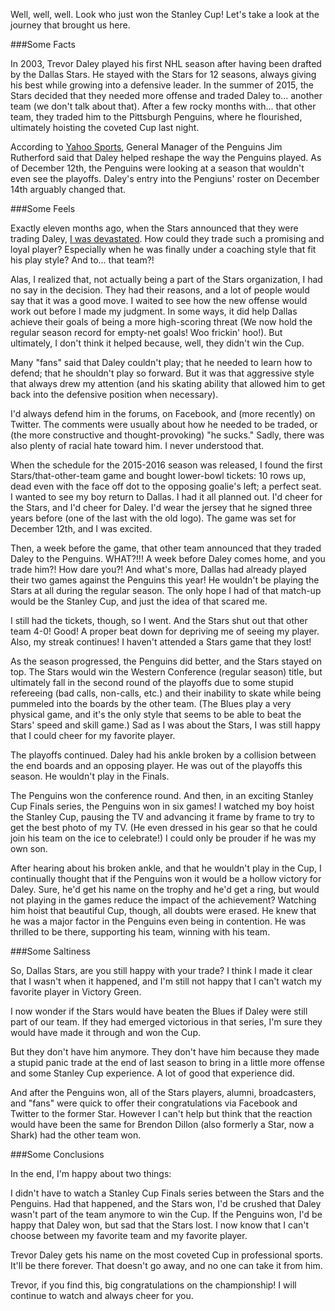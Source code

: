 Well, well, well.  Look who just won the Stanley Cup!  Let's take a look at the journey that brought us here.

###Some Facts

In 2003, Trevor Daley played his first NHL season after having been drafted by the Dallas Stars.  He stayed with the Stars for 12 seasons, always giving his best while growing into a defensive leader.  In the summer of 2015, the Stars decided that they needed more offense and traded Daley to... another team (we don't talk about that).  After a few rocky months with... that other team, they traded him to the Pittsburgh Penguins, where he flourished, ultimately hoisting the coveted Cup last night.

According to [Yahoo Sports](http://sports.yahoo.com/news/mom-battling-cancer-daley-gets-cup-first-crosby-041216471--nhl.html), General Manager of the Penguins Jim Rutherford said that Daley helped reshape the way the Penguins played.  As of December 12th, the Penguins were looking at a season that wouldn't even see the playoffs.  Daley's entry into the Pengiuns' roster on December 14th arguably changed that.

###Some Feels

Exactly eleven months ago, when the Stars announced that they were trading Daley, [I was devastated](https://codingforsmarties.wordpress.com/2015/07/13/goodbye-daley-you-will-be-missed/).  How could they trade such a promising and loyal player?  Especially when he was finally under a coaching style that fit his play style?  And to... that team?!

Alas, I realized that, not actually being a part of the Stars organization, I had no say in the decision.  They had their reasons, and a lot of people would say that it was a good move.  I waited to see how the new offense would work out before I made my judgment.  In some ways, it did help Dallas achieve their goals of being a more high-scoring threat (We now hold the regular season record for empty-net goals!  Woo frickin' hoo!).  But ultimately, I don't think it helped because, well, they didn't win the Cup.

Many "fans" said that Daley couldn't play; that he needed to learn how to defend; that he shouldn't play so forward.  But it was that aggressive style that always drew my attention (and his skating ability that allowed him to get back into the defensive position when necessary).

I'd always defend him in the forums, on Facebook, and (more recently) on Twitter.  The comments were usually about how he needed to be traded, or (the more constructive and thought-provoking) "he sucks."  Sadly, there was also plenty of racial hate toward him.  I never understood that.

When the schedule for the 2015-2016 season was released, I found the first Stars/that-other-team game and bought lower-bowl tickets: 10 rows up, dead even with the face off dot to the opposing goalie's left; a perfect seat.  I wanted to see my boy return to Dallas.  I had it all planned out.  I'd cheer for the Stars, and I'd cheer for Daley.  I'd wear the jersey that he signed three years before (one of the last with the old logo).  The game was set for December 12th, and I was excited.

Then, a week before the game, that other team announced that they traded Daley to the Penguins.  WHAT?!!!  A week before Daley comes home, and you trade him?!  How dare you?!  And what's more, Dallas had already played their two games against the Penguins this year!  He wouldn't be playing the Stars at all during the regular season.  The only hope I had of that match-up would be the Stanley Cup, and just the idea of that scared me.

I still had the tickets, though, so I went.  And the Stars shut out that other team 4-0!  Good!  A proper beat down for depriving me of seeing my player.  Also, my streak continues!  I haven't attended a Stars game that they lost!

As the season progressed, the Penguins did better, and the Stars stayed on top.  The Stars would win the Western Conference (regular season) title, but ultimately fall in the second round of the playoffs due to some stupid refereeing (bad calls, non-calls, etc.) and their inability to skate while being pummeled into the boards by the other team.  (The Blues play a very physical game, and it's the only style that seems to be able to beat the Stars' speed and skill game.)  Sad as I was about the Stars, I was still happy that I could cheer for my favorite player.

The playoffs continued.  Daley had his ankle broken by a collision between the end boards and an opposing player.  He was out of the playoffs this season.  He wouldn't play in the Finals.

The Penguins won the conference round.  And then, in an exciting Stanley Cup Finals series, the Penguins won in six games!  I watched my boy hoist the Stanley Cup, pausing the TV and advancing it frame by frame to try to get the best photo of my TV.  (He even dressed in his gear so that he could join his team on the ice to celebrate!)  I could only be prouder if he was my own son.

After hearing about his broken ankle, and that he wouldn't play in the Cup, I continually thought that if the Penguins won it would be a hollow victory for Daley.  Sure, he'd get his name on the trophy and he'd get a ring, but would not playing in the games reduce the impact of the achievement?  Watching him hoist that beautiful Cup, though, all doubts were erased.  He knew that he was a major factor in the Penguins even being in contention.  He was thrilled to be there, supporting his team, winning with his team.

###Some Saltiness

So, Dallas Stars, are you still happy with your trade?  I think I made it clear that I wasn't when it happened, and I'm still not happy that I can't watch my favorite player in Victory Green.

I now wonder if the Stars would have beaten the Blues if Daley were still part of our team.  If they had emerged victorious in that series, I'm sure they would have made it through and won the Cup.

But they don't have him anymore.  They don't have him because they made a stupid panic trade at the end of last season to bring in a little more offense and some Stanley Cup experience.  A lot of good that experience did.

And after the Penguins won, all of the Stars players, alumni, broadcasters, and "fans" were quick to offer their congratulations via Facebook and Twitter to the former Star.  However I can't help but think that the reaction would have been the same for Brendon Dillon (also formerly a Star, now a Shark) had the other team won.

###Some Conclusions

In the end, I'm happy about two things:

I didn't have to watch a Stanley Cup Finals series between the Stars and the Penguins.  Had that happened, and the Stars won, I'd be crushed that Daley wasn't part of the team anymore to win the Cup.  If the Penguins won, I'd be happy that Daley won, but sad that the Stars lost.  I now know that I can't choose between my favorite team and my favorite player.

Trevor Daley gets his name on the most coveted Cup in professional sports.  It'll be there forever.  That doesn't go away, and no one can take it from him.

Trevor, if you find this, big congratulations on the championship!  I will continue to watch and always cheer for you.